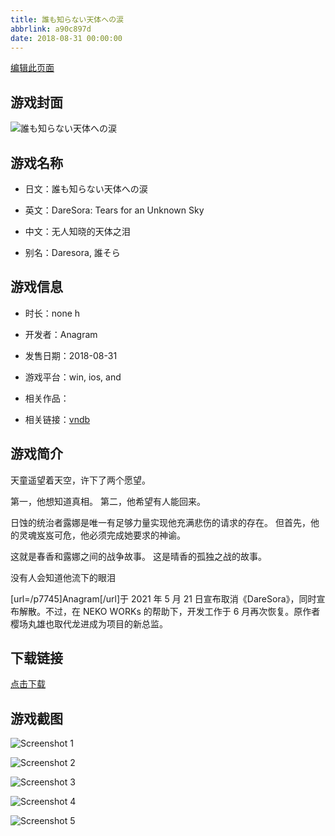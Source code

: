```yaml
---
title: 誰も知らない天体への涙
abbrlink: a90c897d
date: 2018-08-31 00:00:00
---
```

[编辑此页面](https://github.com/ACG-3/ADV3-source/blob/main/source/_posts/games/%E6%97%A0%E4%BA%BA%E7%9F%A5%E6%99%93%E7%9A%84%E5%A4%A9%E4%BD%93%E4%B9%8B%E6%B3%AA%20-%E6%9C%AC%E7%AF%87%E7%AC%AC%E4%BA%8C%E5%8D%B7-.md)

## 游戏封面

![誰も知らない天体への涙](https://pan.timero.xyz/d/onedrive/img_lib_001/%E6%97%A0%E4%BA%BA%E7%9F%A5%E6%99%93%E7%9A%84%E5%A4%A9%E4%BD%93%E4%B9%8B%E6%B3%AA%20-%E6%9C%AC%E7%AF%87%E7%AC%AC%E4%BA%8C%E5%8D%B7-_cover.avif)


## 游戏名称

- 日文：誰も知らない天体への涙
- 英文：DareSora: Tears for an Unknown Sky
- 中文：无人知晓的天体之泪

- 别名：Daresora, 誰そら


## 游戏信息

- 时长：none h
- 开发者：Anagram
- 发售日期：2018-08-31
- 游戏平台：win, ios, and
- 相关作品：

- 相关链接：[vndb](https://vndb.org/v23072)


## 游戏简介

天童遥望着天空，许下了两个愿望。

第一，他想知道真相。
第二，他希望有人能回来。

日蚀的统治者露娜是唯一有足够力量实现他充满悲伤的请求的存在。
但首先，他的灵魂岌岌可危，他必须完成她要求的神谕。

这就是春香和露娜之间的战争故事。
这是晴香的孤独之战的故事。

没有人会知道他流下的眼泪



[url=/p7745]Anagram[/url]于 2021 年 5 月 21 日宣布取消《DareSora》，同时宣布解散。不过，在 NEKO WORKs 的帮助下，开发工作于 6 月再次恢复。原作者樱场丸雄也取代龙进成为项目的新总监。


## 下载链接

[点击下载](https://pan.timero.xyz/onedrive/adv_lib_001/%E6%97%A0%E4%BA%BA%E7%9F%A5%E6%99%93%E7%9A%84%E5%A4%A9%E4%BD%93%E4%B9%8B%E6%B3%AA%20-%E6%9C%AC%E7%AF%87%E7%AC%AC%E4%BA%8C%E5%8D%B7-)


## 游戏截图


![Screenshot 1](https://pan.timero.xyz/d/onedrive/img_lib_001/%E6%97%A0%E4%BA%BA%E7%9F%A5%E6%99%93%E7%9A%84%E5%A4%A9%E4%BD%93%E4%B9%8B%E6%B3%AA%20-%E6%9C%AC%E7%AF%87%E7%AC%AC%E4%BA%8C%E5%8D%B7-_Screenshot_1.avif)

![Screenshot 2](https://pan.timero.xyz/d/onedrive/img_lib_001/%E6%97%A0%E4%BA%BA%E7%9F%A5%E6%99%93%E7%9A%84%E5%A4%A9%E4%BD%93%E4%B9%8B%E6%B3%AA%20-%E6%9C%AC%E7%AF%87%E7%AC%AC%E4%BA%8C%E5%8D%B7-_Screenshot_2.avif)

![Screenshot 3](https://pan.timero.xyz/d/onedrive/img_lib_001/%E6%97%A0%E4%BA%BA%E7%9F%A5%E6%99%93%E7%9A%84%E5%A4%A9%E4%BD%93%E4%B9%8B%E6%B3%AA%20-%E6%9C%AC%E7%AF%87%E7%AC%AC%E4%BA%8C%E5%8D%B7-_Screenshot_3.avif)

![Screenshot 4](https://pan.timero.xyz/d/onedrive/img_lib_001/%E6%97%A0%E4%BA%BA%E7%9F%A5%E6%99%93%E7%9A%84%E5%A4%A9%E4%BD%93%E4%B9%8B%E6%B3%AA%20-%E6%9C%AC%E7%AF%87%E7%AC%AC%E4%BA%8C%E5%8D%B7-_Screenshot_4.avif)

![Screenshot 5](https://pan.timero.xyz/d/onedrive/img_lib_001/%E6%97%A0%E4%BA%BA%E7%9F%A5%E6%99%93%E7%9A%84%E5%A4%A9%E4%BD%93%E4%B9%8B%E6%B3%AA%20-%E6%9C%AC%E7%AF%87%E7%AC%AC%E4%BA%8C%E5%8D%B7-_Screenshot_5.avif)

